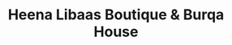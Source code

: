 ---
title: "Heena Libaas Boutique & Burqa House"
url: /qadian/heena-libaas-boutique-and-burqa-house/
shop: clothes
---